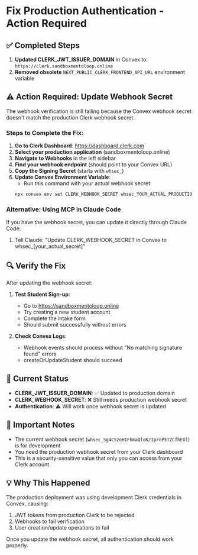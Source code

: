 # Fix Production Authentication - Action Required

## ✅ Completed Steps

1. **Updated CLERK_JWT_ISSUER_DOMAIN** in Convex to: `https://clerk.sandboxmentoloop.online`
2. **Removed obsolete** `NEXT_PUBLIC_CLERK_FRONTEND_API_URL` environment variable

## ⚠️ Action Required: Update Webhook Secret

The webhook verification is still failing because the Convex webhook secret doesn't match the production Clerk webhook secret.

### Steps to Complete the Fix:

1. **Go to Clerk Dashboard**: https://dashboard.clerk.com
2. **Select your production application** (sandboxmentoloop.online)
3. **Navigate to Webhooks** in the left sidebar
4. **Find your webhook endpoint** (should point to your Convex URL)
5. **Copy the Signing Secret** (starts with `whsec_`)
6. **Update Convex Environment Variable**:
   - Run this command with your actual webhook secret:
   ```bash
   npx convex env set CLERK_WEBHOOK_SECRET whsec_YOUR_ACTUAL_PRODUCTION_SECRET
   ```

### Alternative: Using MCP in Claude Code

If you have the webhook secret, you can update it directly through Claude Code:
1. Tell Claude: "Update CLERK_WEBHOOK_SECRET in Convex to whsec_[your_actual_secret]"

## 🔍 Verify the Fix

After updating the webhook secret:

1. **Test Student Sign-up**:
   - Go to https://sandboxmentoloop.online
   - Try creating a new student account
   - Complete the intake form
   - Should submit successfully without errors

2. **Check Convex Logs**:
   - Webhook events should process without "No matching signature found" errors
   - createOrUpdateStudent should succeed

## 📝 Current Status

- **CLERK_JWT_ISSUER_DOMAIN**: ✅ Updated to production domain
- **CLERK_WEBHOOK_SECRET**: ❌ Still needs production webhook secret
- **Authentication**: ⚠️ Will work once webhook secret is updated

## 🚨 Important Notes

- The current webhook secret (`whsec_Sg4CSzoHIFhmaQloK/IprnP5TZCfhEXl`) is for development
- You need the production webhook secret from your Clerk dashboard
- This is a security-sensitive value that only you can access from your Clerk account

## 💡 Why This Happened

The production deployment was using development Clerk credentials in Convex, causing:
1. JWT tokens from production Clerk to be rejected
2. Webhooks to fail verification
3. User creation/update operations to fail

Once you update the webhook secret, all authentication should work properly.